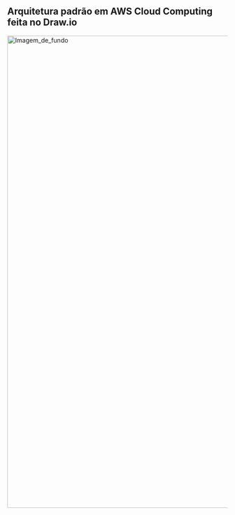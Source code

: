## Arquitetura padrão em AWS Cloud Computing feita no Draw.io



<img align="" alt="Imagem_de_fundo" height="1080" width="1080" src="https://raw.githubusercontent.com/abhisheknaiidu/abhisheknaiidu/master/code.gif">
